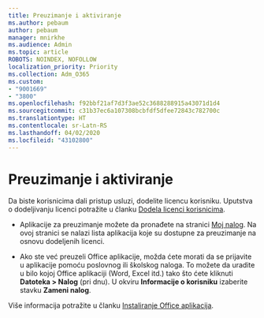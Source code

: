 ```yaml
---
title: Preuzimanje i aktiviranje
ms.author: pebaum
author: pebaum
manager: mnirkhe
ms.audience: Admin
ms.topic: article
ROBOTS: NOINDEX, NOFOLLOW
localization_priority: Priority
ms.collection: Adm_O365
ms.custom:
- "9001669"
- "3800"
ms.openlocfilehash: f92bbf21af7d3f3ae52c3688288915a43071d1d4
ms.sourcegitcommit: c31b37ec6a107308bcbfdf5dfee72843c782700c
ms.translationtype: HT
ms.contentlocale: sr-Latn-RS
ms.lasthandoff: 04/02/2020
ms.locfileid: "43102800"
---
```

# <a name="download-and-activate"></a>Preuzimanje i aktiviranje

Da biste korisnicima dali pristup usluzi, dodelite licencu korisniku. Uputstva o dodeljivanju licenci potražite u članku [Dodela licenci korisnicima](https://docs.microsoft.com/microsoft-365/admin/manage/assign-licenses-to-users).

- Aplikacije za preuzimanje možete da pronađete na stranici [Moj nalog](https://portal.office.com/account/#installs). Na ovoj stranici se nalazi lista aplikacija koje su dostupne za preuzimanje na osnovu dodeljenih licenci. 

- Ako ste već preuzeli Office aplikacije, možda ćete morati da se prijavite u aplikacije pomoću poslovnog ili školskog naloga. To možete da uradite u bilo kojoj Office aplikaciji (Word, Excel itd.) tako što ćete kliknuti **Datoteka > Nalog** (pri dnu). U okviru **Informacije o korisniku** izaberite stavku **Zameni nalog**.

Više informacija potražite u članku [Instaliranje Office aplikacija](https://docs.microsoft.com/microsoft-365/admin/setup/install-applications).
